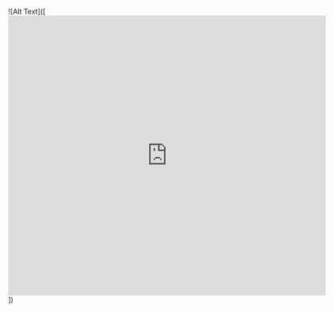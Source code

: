![Alt Text]([<iframe src="https://player.vimeo.com/video/926378168?h=c2721d6c83" width="640" height="564" frameborder="0" allow="autoplay; fullscreen" allowfullscreen></iframe>])
